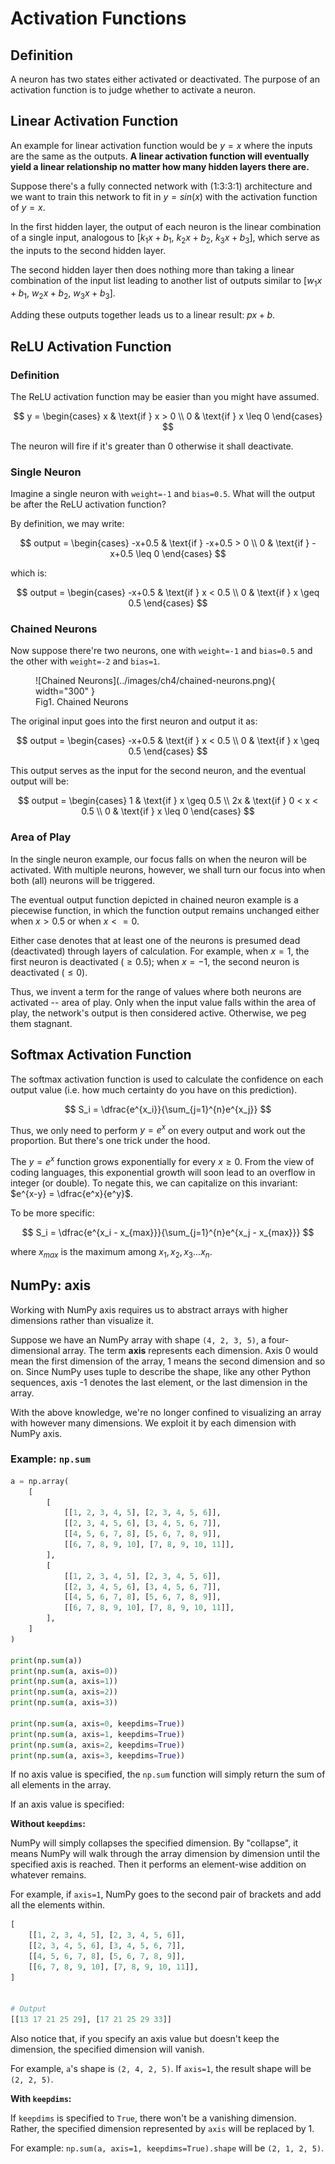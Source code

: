 # Activation Functions

## Definition

A neuron has two states either activated or deactivated. The purpose
of an activation function is to judge whether to activate a neuron.

## Linear Activation Function

An example for linear activation function would be $y = x$ where the
inputs are the same as the outputs. **A linear activation function will
eventually yield a linear relationship no matter how many hidden layers
there are.**

Suppose there's a fully connected network with (1:3:3:1) architecture
and we want to train this network to fit in $y = sin(x)$ with the
activation function of $y = x$.

In the first hidden layer, the output of each neuron is the linear
combination of a single input, analogous to [$k_1 x + b_1$, $k_2 x + b_2$,
$k_3 x + b_3$], which serve as the inputs to the second hidden layer.

The second hidden layer then does nothing more than taking a linear
combination of the input list leading to another list of outputs similar to
[$w_1 x + b_1$, $w_2 x + b_2$, $w_3 x + b_3$].

Adding these outputs together leads us to a linear result: $p x + b$.

## ReLU Activation Function

### Definition

The ReLU activation function may be easier than you might have assumed.

$$
y = \begin{cases}
    x & \text{if } x > 0 \\
    0 & \text{if } x \leq 0
    \end{cases}
$$

The neuron will fire if it's greater than 0 otherwise it shall deactivate.

### Single Neuron

Imagine a single neuron with `weight=-1` and `bias=0.5`. What will the
output be after the ReLU activation function?

By definition, we may write:

$$
output = \begin{cases}
         -x+0.5 & \text{if } -x+0.5 > 0 \\
         0 & \text{if } -x+0.5 \leq 0
         \end{cases}
$$

which is:

$$
output = \begin{cases}
         -x+0.5 & \text{if } x < 0.5 \\
         0 & \text{if } x \geq 0.5
         \end{cases}
$$

### Chained Neurons

Now suppose there're two neurons, one with `weight=-1` and `bias=0.5`
and the other with `weight=-2` and `bias=1`.

<figure markdown="span">
  ![Chained Neurons](../images/ch4/chained-neurons.png){ width="300" }
  <figcaption>Fig1. Chained Neurons</figcaption>
</figure>

The original input goes into the first neuron and output it as:

$$
output = \begin{cases}
         -x+0.5 & \text{if } x < 0.5 \\
         0 & \text{if } x \geq 0.5
         \end{cases}
$$

This output serves as the input for the second neuron, and the eventual
output will be:

$$
output = \begin{cases}
         1 & \text{if } x \geq 0.5 \\
         2x & \text{if } 0 < x < 0.5 \\
         0 & \text{if } x \leq 0
         \end{cases}
$$

### Area of Play

In the single neuron example, our focus falls on when the neuron will be
activated. With multiple neurons, however, we shall turn our focus into
when both (all) neurons will be triggered.

The eventual output function depicted in chained neuron example is a piecewise
function, in which the function output remains unchanged either when $x > 0.5$
or when $x <= 0$.

Either case denotes that at least one of the neurons is presumed dead (deactivated)
through layers of calculation. For example, when $x = 1$, the first neuron is
deactivated ($\geq 0.5$); when $x=-1$, the second neuron is deactivated ($\leq 0$).

Thus, we invent a term for the range of values where both neurons are activated
-- area of play. Only when the input value falls within the area of play, the
network's output is then considered active. Otherwise, we peg them stagnant.

## Softmax Activation Function

The softmax activation function is used to calculate the confidence on each
output value (i.e. how much certainty do you have on this prediction).

$$
S_i = \dfrac{e^{x_i}}{\sum_{j=1}^{n}e^{x_j}}
$$

Thus, we only need to perform $y = e^x$ on every output and work out the
proportion. But there's one trick under the hood.

The $y = e^x$ function grows exponentially for every $x \geq 0$. From the view
of coding languages, this exponential growth will soon lead to an overflow in
integer (or double). To negate this, we can capitalize on this invariant:
$e^{x-y} = \dfrac{e^x}{e^y}$.

To be more specific:

$$
S_i = \dfrac{e^{x_i - x_{max}}}{\sum_{j=1}^{n}e^{x_j - x_{max}}}
$$

where $x_{max}$ is the maximum among $x_1, x_2, x_3 ... x_n$.

## NumPy: axis

Working with NumPy axis requires us to abstract arrays with higher dimensions
rather than visualize it.

Suppose we have an NumPy array with shape `(4, 2, 3, 5)`, a four-dimensional
array. The term **axis** represents each dimension. Axis 0 would mean the first
dimension of the array, 1 means the second dimension and so on. Since NumPy uses
tuple to describe the shape, like any other Python sequences, axis -1 denotes
the last element, or the last dimension in the array.

With the above knowledge, we're no longer confined to visualizing an array with
however many dimensions. We exploit it by each dimension with NumPy axis.

### Example: `np.sum`

```Python
a = np.array(
    [
        [
            [[1, 2, 3, 4, 5], [2, 3, 4, 5, 6]],
            [[2, 3, 4, 5, 6], [3, 4, 5, 6, 7]],
            [[4, 5, 6, 7, 8], [5, 6, 7, 8, 9]],
            [[6, 7, 8, 9, 10], [7, 8, 9, 10, 11]],
        ],
        [
            [[1, 2, 3, 4, 5], [2, 3, 4, 5, 6]],
            [[2, 3, 4, 5, 6], [3, 4, 5, 6, 7]],
            [[4, 5, 6, 7, 8], [5, 6, 7, 8, 9]],
            [[6, 7, 8, 9, 10], [7, 8, 9, 10, 11]],
        ],
    ]
)

print(np.sum(a))
print(np.sum(a, axis=0))
print(np.sum(a, axis=1))
print(np.sum(a, axis=2))
print(np.sum(a, axis=3))

print(np.sum(a, axis=0, keepdims=True))
print(np.sum(a, axis=1, keepdims=True))
print(np.sum(a, axis=2, keepdims=True))
print(np.sum(a, axis=3, keepdims=True))
```

If no axis value is specified, the `np.sum` function will simply return
the sum of all elements in the array.

If an axis value is specified:

**Without `keepdims`:**

NumPy will simply collapses the specified dimension. By "collapse", it
means NumPy will walk through the array dimension by dimension until the
specified axis is reached. Then it performs an element-wise addition
on whatever remains.

For example, if `axis=1`, NumPy goes to the second pair of brackets and add
all the elements within.

```Python
[
    [[1, 2, 3, 4, 5], [2, 3, 4, 5, 6]],
    [[2, 3, 4, 5, 6], [3, 4, 5, 6, 7]],
    [[4, 5, 6, 7, 8], [5, 6, 7, 8, 9]],
    [[6, 7, 8, 9, 10], [7, 8, 9, 10, 11]],
]


# Output
[[13 17 21 25 29], [17 21 25 29 33]]
```

Also notice that, if you specify an axis value but doesn't keep the dimension,
the specified dimension will vanish.

For example, `a`'s shape is `(2, 4, 2, 5)`. If `axis=1`, the result shape will
be `(2, 2, 5)`.

**With `keepdims`:**

If `keepdims` is specified to `True`, there won't be a vanishing dimension.
Rather, the specified dimension represented by `axis` will be replaced by 1.

For example: `np.sum(a, axis=1, keepdims=True).shape` will be `(2, 1, 2, 5)`.
